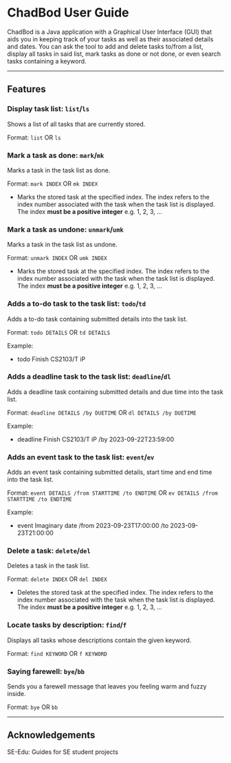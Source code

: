# ChadBod User Guide

ChadBod is a Java application with a Graphical User Interface (GUI) that aids you in keeping track of your tasks
as well as their associated details and dates. You can ask the tool to add and delete tasks to/from a list,
display all tasks in said list, mark tasks as done or not done, or even search tasks containing a keyword.

___
## Features 

### Display task list: `list`/`ls`

Shows a list of all tasks that are currently stored.

Format: `list` OR `ls`

### Mark a task as done: `mark`/`mk`

Marks a task in the task list as done.

Format: `mark INDEX` OR `mk INDEX`

* Marks the stored task at the specified index. The index
refers to the index number associated with the task when the
task list is displayed. The index **must be a positive integer**
e.g. 1, 2, 3, ...

### Mark a task as undone: `unmark`/`umk`

Marks a task in the task list as undone.

Format: `unmark INDEX` OR `umk INDEX`

* Marks the stored task at the specified index. The index
  refers to the index number associated with the task when the
  task list is displayed. The index **must be a positive integer**
  e.g. 1, 2, 3, ...

### Adds a to-do task to the task list: `todo`/`td`

Adds a to-do task containing submitted details into the task list.

Format: `todo DETAILS` OR `td DETAILS`

Example:
* todo Finish CS2103/T iP

### Adds a deadline task to the task list: `deadline`/`dl`

Adds a deadline task containing submitted details 
and due time into the task list.

Format: `deadline DETAILS /by DUETIME` OR `dl DETAILS /by DUETIME`

Example:
* deadline Finish CS2103/T iP /by 2023-09-22T23:59:00

### Adds an event task to the task list: `event`/`ev`

Adds an event task containing submitted details, start time and 
end time into the task list.

Format: `event DETAILS /from STARTTIME /to ENDTIME` OR
`ev DETAILS /from STARTTIME /to ENDTIME`

Example:
* event Imaginary date /from 2023-09-23T17:00:00 /to 2023-09-23T21:00:00

### Delete a task: `delete`/`del`

Deletes a task in the task list.

Format: `delete INDEX` OR `del INDEX`

* Deletes the stored task at the specified index. The index
  refers to the index number associated with the task when the
  task list is displayed. The index **must be a positive integer**
  e.g. 1, 2, 3, ...

### Locate tasks by description: `find`/`f`

Displays all tasks whose descriptions contain the given keyword.

Format: `find KEYWORD` OR `f KEYWORD`

### Saying farewell: `bye`/`bb`

Sends you a farewell message that leaves you feeling
warm and fuzzy inside.

Format: `bye` OR `bb`

___
## Acknowledgements
SE-Edu: Guides for SE student projects
